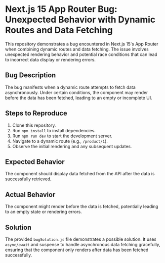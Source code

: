 # Next.js 15 App Router Bug: Unexpected Behavior with Dynamic Routes and Data Fetching

This repository demonstrates a bug encountered in Next.js 15's App Router when combining dynamic routes and data fetching. The issue involves unexpected rendering behavior and potential race conditions that can lead to incorrect data display or rendering errors.

## Bug Description

The bug manifests when a dynamic route attempts to fetch data asynchronously.  Under certain conditions, the component may render before the data has been fetched, leading to an empty or incomplete UI.

## Steps to Reproduce

1. Clone this repository.
2. Run `npm install` to install dependencies.
3. Run `npm run dev` to start the development server.
4. Navigate to a dynamic route (e.g., `/product/1`).
5. Observe the initial rendering and any subsequent updates.

## Expected Behavior

The component should display data fetched from the API after the data is successfully retrieved.

## Actual Behavior

The component might render before the data is fetched, potentially leading to an empty state or rendering errors.

## Solution

The provided `bugSolution.js` file demonstrates a possible solution. It uses `async/await` and suspense to handle asynchronous data fetching gracefully, ensuring that the component only renders after data has been fetched successfully.